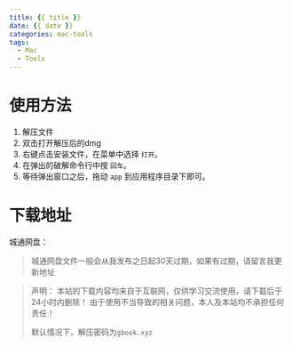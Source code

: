 ```yaml
---
title: {{ title }}  
date: {{ date }}  
categories: mac-tools
tags:
  - Mac
  - Tools
---
```


# 使用方法
1. 解压文件
2. 双击打开解压后的dmg
3. 右键点击安装文件，在菜单中选择 `打开`。
4. 在弹出的破解命令行中按 `回车`。
5. 等待弹出窗口之后，拖动 `app` 到应用程序目录下即可。

# 下载地址
城通网盘：
> 城通网盘文件一般会从我发布之日起30天过期，如果有过期，请留言我更新地址


> 声明：
> 本站的下载内容均来自于互联网，仅供学习交流使用，请下载后于24小时内删除！
> 由于使用不当导致的相关问题，本人及本站均不承担任何责任！
>
> 默认情况下，解压密码为`gbook.xyz`